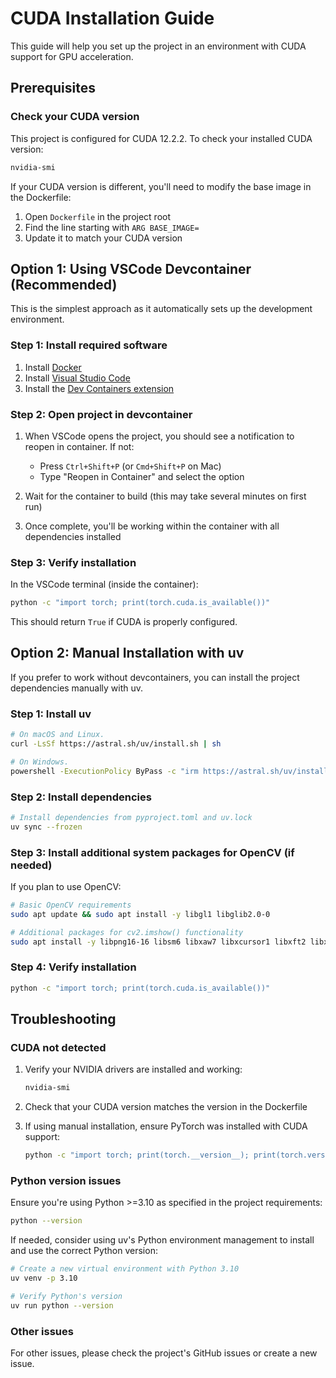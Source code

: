 # CUDA Installation Guide

This guide will help you set up the project in an environment with CUDA support for GPU acceleration.

## Prerequisites

### Check your CUDA version

This project is configured for CUDA 12.2.2. To check your installed CUDA version:

```sh
nvidia-smi
```

If your CUDA version is different, you'll need to modify the base image in the Dockerfile:

1. Open `Dockerfile` in the project root
2. Find the line starting with `ARG BASE_IMAGE=`
3. Update it to match your CUDA version

## Option 1: Using VSCode Devcontainer (Recommended)

This is the simplest approach as it automatically sets up the development environment.

### Step 1: Install required software

1. Install [Docker](https://docs.docker.com/engine/install/)
2. Install [Visual Studio Code](https://code.visualstudio.com/)
3. Install the [Dev Containers extension](https://marketplace.visualstudio.com/items?itemName=ms-vscode-remote.remote-containers)

### Step 2: Open project in devcontainer

1. When VSCode opens the project, you should see a notification to reopen in container. If not:
   - Press `Ctrl+Shift+P` (or `Cmd+Shift+P` on Mac)
   - Type "Reopen in Container" and select the option

2. Wait for the container to build (this may take several minutes on first run)

3. Once complete, you'll be working within the container with all dependencies installed

### Step 3: Verify installation

In the VSCode terminal (inside the container):

```bash
python -c "import torch; print(torch.cuda.is_available())"
```

This should return `True` if CUDA is properly configured.

## Option 2: Manual Installation with uv

If you prefer to work without devcontainers, you can install the project dependencies manually with uv.

### Step 1: Install uv

```bash
# On macOS and Linux.
curl -LsSf https://astral.sh/uv/install.sh | sh
```

```bash
# On Windows.
powershell -ExecutionPolicy ByPass -c "irm https://astral.sh/uv/install.ps1 | iex"
```

### Step 2: Install dependencies

```bash
# Install dependencies from pyproject.toml and uv.lock
uv sync --frozen
```

### Step 3: Install additional system packages for OpenCV (if needed)

If you plan to use OpenCV:

```bash
# Basic OpenCV requirements
sudo apt update && sudo apt install -y libgl1 libglib2.0-0

# Additional packages for cv2.imshow() functionality
sudo apt install -y libpng16-16 libsm6 libxaw7 libxcursor1 libxft2 libxkbfile1 libxmu6 libxmuu1 libxrender1 libxt6
```

### Step 4: Verify installation

```bash
python -c "import torch; print(torch.cuda.is_available())"
```

## Troubleshooting

### CUDA not detected

1. Verify your NVIDIA drivers are installed and working:
   ```bash
   nvidia-smi
   ```

2. Check that your CUDA version matches the version in the Dockerfile

3. If using manual installation, ensure PyTorch was installed with CUDA support:
   ```bash
   python -c "import torch; print(torch.__version__); print(torch.version.cuda)"
   ```

### Python version issues

Ensure you're using Python >=3.10 as specified in the project requirements:

```bash
python --version
```

If needed, consider using uv's Python environment management to install and use the correct Python version:

```bash
# Create a new virtual environment with Python 3.10
uv venv -p 3.10

# Verify Python's version
uv run python --version
```

### Other issues

For other issues, please check the project's GitHub issues or create a new issue.

